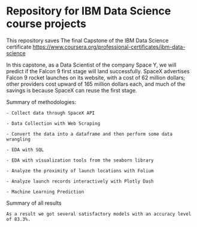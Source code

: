# Repository for IBM Data Science course projects

This repository saves The final Capstone of the IBM Data Science certificate https://www.coursera.org/professional-certificates/ibm-data-science

In this capstone, as a Data Scientist of the company Space Y, we will predict if the Falcon 9 first stage will land successfully. SpaceX advertises Falcon 9 rocket launches on its website, with a cost of 62 million dollars; other providers cost upward of 165 million dollars each, and much of the savings is because SpaceX can reuse the first stage.

Summary of methodologies:

 	- Collect data through SpaceX API
	
	- Data Collection with Web Scraping
	
	- Convert the data into a dataframe and then perform some data wrangling
	
	- EDA with SQL
	
	- EDA with visualization tools from the seaborn library
	
	- Analyze the proximity of launch locations with Folium
	
	- Analyze launch records interactively with Plotly Dash 
	
	- Machine Learning Prediction
  
Summary of all results

	As a result we got several satisfactory models with an accuracy level of 83.3%.
